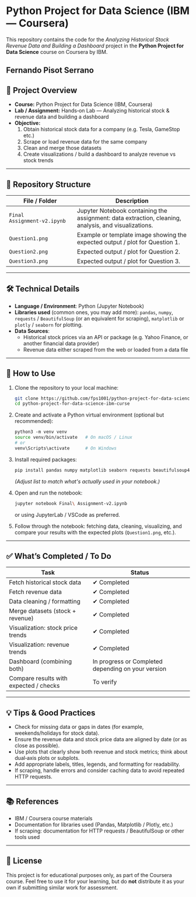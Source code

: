 # Python Project for Data Science (IBM — Coursera)

This repository contains the code for the *Analyzing Historical Stock Revenue Data and Building a Dashboard* project in the **Python Project for Data Science** course on Coursera by IBM.

Fernando Pisot Serrano
---

## 🧭 Project Overview

- **Course:** Python Project for Data Science (IBM, Coursera)  
- **Lab / Assignment:** Hands‑on Lab — Analyzing historical stock & revenue data and building a dashboard  
- **Objective:**  
  1. Obtain historical stock data for a company (e.g. Tesla, GameStop etc.)  
  2. Scrape or load revenue data for the same company  
  3. Clean and merge those datasets  
  4. Create visualizations / build a dashboard to analyze revenue vs stock trends  

---

## 📁 Repository Structure

| File / Folder | Description |
|----------------|-------------|
| `Final Assignment‑v2.ipynb` | Jupyter Notebook containing the assignment: data extraction, cleaning, analysis, and visualizations. |
| `Question1.png` | Example or template image showing the expected output / plot for Question 1. |
| `Question2.png` | Expected output / plot for Question 2. |
| `Question3.png` | Expected output / plot for Question 3. |

---

## 🛠 Technical Details

- **Language / Environment**: Python (Jupyter Notebook)  
- **Libraries used** (common ones, you may add more): `pandas`, `numpy`, `requests` / `BeautifulSoup` (or an equivalent for scraping), `matplotlib` or `plotly` / `seaborn` for plotting.  
- **Data Sources**:  
  - Historical stock prices via an API or package (e.g. Yahoo Finance, or another financial data provider)  
  - Revenue data either scraped from the web or loaded from a data file  

---

## 🚀 How to Use

1. Clone the repository to your local machine:

   ```bash
   git clone https://github.com/fps1001/python-project-for-data-science-ibm-curse.git
   cd python-project-for-data-science-ibm-curse
   ```

2. Create and activate a Python virtual environment (optional but recommended):

   ```bash
   python3 ‑m venv venv
   source venv/bin/activate   # On macOS / Linux
   # or
   venv\Scripts\activate      # On Windows
   ```

3. Install required packages:

   ```bash
   pip install pandas numpy matplotlib seaborn requests beautifulsoup4 plotly
   ```

   *(Adjust list to match what's actually used in your notebook.)*

4. Open and run the notebook:

   ```bash
   jupyter notebook Final\ Assignment‑v2.ipynb
   ```

   or using JupyterLab / VSCode as preferred.

5. Follow through the notebook: fetching data, cleaning, visualizing, and compare your results with the expected plots (`Question1.png`, etc.).

---

## ✅ What’s Completed / To Do

| Task | Status |
|------|--------|
| Fetch historical stock data | ✔ Completed |
| Fetch revenue data | ✔ Completed |
| Data cleaning / formatting | ✔ Completed |
| Merge datasets (stock + revenue) | ✔ Completed |
| Visualization: stock price trends | ✔ Completed |
| Visualization: revenue trends | ✔ Completed |
| Dashboard (combining both) | In progress or Completed depending on your version |
| Compare results with expected / checks | To verify |

---

## 💡 Tips & Good Practices

- Check for missing data or gaps in dates (for example, weekends/holidays for stock data).  
- Ensure the revenue data and stock price data are aligned by date (or as close as possible).  
- Use plots that clearly show both revenue and stock metrics; think about dual‑axis plots or subplots.  
- Add appropriate labels, titles, legends, and formatting for readability.  
- If scraping, handle errors and consider caching data to avoid repeated HTTP requests.  

---

## 📚 References

- IBM / Coursera course materials  
- Documentation for libraries used (Pandas, Matplotlib / Plotly, etc.)  
- If scraping: documentation for HTTP requests / BeautifulSoup or other tools used  

---

## 📝 License

This project is for educational purposes only, as part of the Coursera course. Feel free to use it for your learning, but do **not** distribute it as your own if submitting similar work for assessment.
